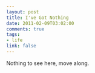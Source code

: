 ```yaml
--- 
layout: post
title: I've Got Nothing
date: 2011-02-09T03:02:00
comments: true
tags:
- life
link: false
---
```

Nothing to see here, move along.
